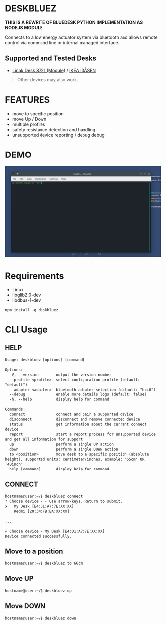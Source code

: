 # DESKBLUEZ

**THIS IS A REWRITE OF BLUEDESK PYTHON IMPLEMENTATION AS NODEJS MODULE**

Connects to a low energy actuator system via bluetooth and allows remote control via command line or internal managed interface.


## Supported and Tested Desks

- [Linak Desk 8721 (Module)](https://www.linak.com/products/controls/desk-control-basic-app/) / [IKEA IDÅSEN](https://www.ikea.com/gb/en/p/idasen-desk-sit-stand-brown-beige-s79280917/)

> Other devices may also work.

# FEATURES

- move to specific position
- move Up / Down
- multiple profiles
- safety resistance detection and handling
- unsupported device reporting / debug debug

# DEMO

![DEMO](./assets/preview.gif)

# Requirements

- Linux
- libglib2.0-dev
- libdbus-1-dev

```
npm install -g deskbluez
```

# CLI Usage

## HELP

```
Usage: deskbluez [options] [command]

Options:
  -V, --version        output the version number
  --profile <profile>  select configuration profile (default: "default")
  --adapter <adapter>  bluetooth adapter selection (default: "hci0")
  --debug              enable more details logs (default: false)
  -h, --help           display help for command

Commands:
  connect              connect and pair a supported device
  disconnect           disconnect and remove connected device
  status               get information about the current connect device
  report               start a report process for unsupported device and get all information for support
  up                   perform a single UP action
  down                 perform a single DOWN action
  to <position>        move desk to a specific position (absolute height), supported units: centimeter/inches, example: '65cm' OR '40inch'
  help [command]       display help for command
```

## CONNECT

```
hostname@user:~/$ deskbluez connect
? Choose device › - Use arrow-keys. Return to submit.
❯   My Desk [E4:D1:A7:7E:XX:XX]
    Redmi [20:34:FB:BA:XX:XX]

...

✔ Choose device › My Desk [E4:D1:A7:7E:XX:XX]
Device connected successfully.
```

## Move to a position

```
hostname@user:~/$ deskbluez to 66cm
```

## Move UP

```
hostname@user:~/$ deskbluez up
```

## Move DOWN

```
hostname@user:~/$ deskbluez down
```
